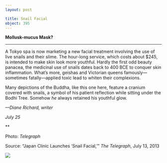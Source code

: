 ```yaml
---
layout: post

title: Snail Facial
object: 395
---
```

**Mollusk-mucus Mask?**

****

A Tokyo spa is now marketing a new facial treatment involving the use of live snails and their slime. The hour-long service, which costs about \$245, is intended to make skin look more youthful. Hardly the first odd beauty panacea, the medicinal use of snails dates back to 400 BCE to conquer skin inflammation. What’s more, geishas and Victorian queens famously—sometimes fatally—applied toxic lead to whiten their complexions. 

Many depictions of the Buddha, like this one here, feature a cranium covered with snails, a symbol of his patient reflection while sitting under the Bodhi Tree. Somehow *he* always retained his youthful glow.

*—Diane Richard, writer*

*July 25*

**

Photo: *Telegraph*

Source: “Japan Clinic Launches ‘Snail Facial,’” *The Telegraph*, July 13, 2013 

![]({{siteurl.base}}/images/NewsFlash_Richard_SnailFacialEDIT-1.jpeg)
